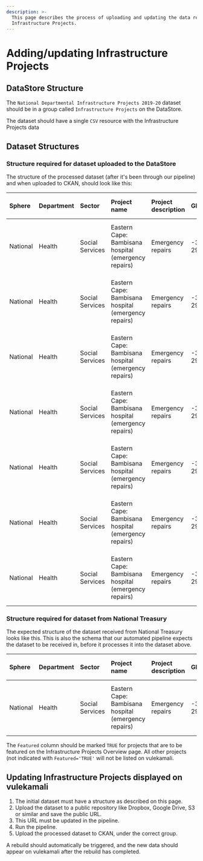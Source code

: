 ```yaml
---
description: >-
  This page describes the process of uploading and updating the data related to
  Infrastructure Projects.
---
```


# Adding/updating Infrastructure Projects

## DataStore Structure

The  `National Departmental Infrastructure Projects 2019-20` dataset should be in a group called `Infrastructure Projects` on the DataStore.

The dataset should have a single `CSV` resource with the Infrastructure Projects data

## Dataset Structures

### Structure required for dataset uploaded to the DataStore

The structure of the processed dataset \(after it's been through our pipeline\) and when uploaded to CKAN, should look like this:

| Sphere | Department | Sector | Project name | Project description | GPS code | Nature of investment | Infrastructure type | Current project stage | SIP category | Total project cost | Financial Y | Budget Phase | Featured | Amount |
| :--- | :--- | :--- | :--- | :--- | :--- | :--- | :--- | :--- | :--- | :--- | :--- | :--- | :--- | :--- |
| National | Health | Social Services | Eastern Cape: Bambisana hospital \(emergency repairs\) | Emergency repairs | -31.45019, 29.45397 | Maintenance and repair | District Hospital | Hand over | SIP 12: Revitalisation of public hospitals and other health facilities | 100 | 2015 | Audited Outcome | TRUE | 100 |
| National | Health | Social Services | Eastern Cape: Bambisana hospital \(emergency repairs\) | Emergency repairs | -31.45019, 29.45397 | Maintenance and repair | District Hospital | Hand over | SIP 12: Revitalisation of public hospitals and other health facilities | 100 | 2016 | Audited Outcome | TRUE | 100 |
| National | Health | Social Services | Eastern Cape: Bambisana hospital \(emergency repairs\) | Emergency repairs | -31.45019, 29.45397 | Maintenance and repair | District Hospital | Hand over | SIP 12: Revitalisation of public hospitals and other health facilities | 100 | 2017 | Audited Outcome | TRUE | 100 |
| National | Health | Social Services | Eastern Cape: Bambisana hospital \(emergency repairs\) | Emergency repairs | -31.45019, 29.45397 | Maintenance and repair | District Hospital | Hand over | SIP 12: Revitalisation of public hospitals and other health facilities | 100 | 2018 | Adjusted Appropriation | TRUE | 100 |
| National | Health | Social Services | Eastern Cape: Bambisana hospital \(emergency repairs\) | Emergency repairs | -31.45019, 29.45397 | Maintenance and repair | District Hospital | Hand over | SIP 12: Revitalisation of public hospitals and other health facilities | 100 | 2019 | MTEF | TRUE | 100 |
| National | Health | Social Services | Eastern Cape: Bambisana hospital \(emergency repairs\) | Emergency repairs | -31.45019, 29.45397 | Maintenance and repair | District Hospital | Hand over | SIP 12: Revitalisation of public hospitals and other health facilities | 100 | 2020 | MTEF | TRUE | 100 |
| National | Health | Social Services | Eastern Cape: Bambisana hospital \(emergency repairs\) | Emergency repairs | -31.45019, 29.45397 | Maintenance and repair | District Hospital | Hand over | SIP 12: Revitalisation of public hospitals and other health facilities | 100 | 2021 | MTEF | TRUE | 100 |

### Structure required for dataset from National Treasury

The expected structure of the dataset received from National Treasury looks like this. This is also the schema that our automated pipeline expects the dataset to be received in, before it processes it into the dataset above.

| Sphere | Department | Sector | Project name | Project description | GPS code | Nature of investment | Infrastructure type | Current project stage | SIP category | Total project cost | 2015/16 | 2016/17 | 2017/18 | 2018/19 | 2019/20 | 2020/21 | Featured |
| :--- | :--- | :--- | :--- | :--- | :--- | :--- | :--- | :--- | :--- | :--- | :--- | :--- | :--- | :--- | :--- | :--- | :--- |
| National | Health | Social Services | Eastern Cape: Bambisana hospital \(emergency repairs\) | Emergency repairs | -31.45019, 29.45397 | Maintenance and repair | District Hospital | Hand over | SIP 12: Revitalisation of public hospitals and other health facilities | 100 | 100 | 100 | 100 | 100 | 100 | 100 | TRUE |

The `Featured` column should be marked `TRUE` for projects that are to be featured on the Infrastructure Projects Overview page. All other projects \(not indicated with `Featured='TRUE'` will not be listed on vulekamali.

## Updating Infrastructure Projects displayed on vulekamali

1. The initial dataset must have a structure as described on this page.
2. Upload the dataset to a public repository like Dropbox, Google Drive, S3 or similar and save the public URL.
3. This URL must be updated in the pipeline.
4. Run the pipeline.
5. Upload the processed dataset to CKAN, under the correct group.

A rebuild should automatically be triggered, and the new data should appear on vulekamali after the rebuild has completed.

